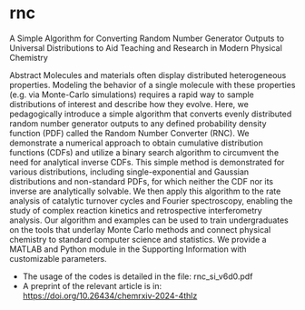 # rnc
A Simple Algorithm for Converting Random Number Generator Outputs to Universal Distributions to Aid Teaching and Research in Modern Physical Chemistry

Abstract
Molecules and materials often display distributed heterogeneous properties.  Modeling the behavior of a single molecule with these properties (e.g. via Monte-Carlo simulations) requires a rapid way to sample distributions of interest and describe how they evolve. Here, we pedagogically introduce a simple algorithm that converts evenly distributed random number generator outputs to any defined probability density function (PDF) called the Random Number Converter (RNC). We demonstrate a numerical approach to obtain cumulative distribution functions (CDFs) and utilize a binary search algorithm to circumvent the need for analytical inverse CDFs. This simple method is demonstrated for various distributions, including single-exponential and Gaussian distributions and non-standard PDFs, for which neither the CDF nor its inverse are analytically solvable. We then apply this algorithm to the rate analysis of catalytic turnover cycles and Fourier spectroscopy, enabling the study of complex reaction kinetics and retrospective interferometry analysis. Our algorithm and examples can be used to train undergraduates on the tools that underlay Monte Carlo methods and connect physical chemistry to standard computer science and statistics. We provide a MATLAB and Python module in the Supporting Information with customizable parameters.

- The usage of the codes is detailed in the file: rnc_si_v6d0.pdf
- A preprint of the relevant article is in: https://doi.org/10.26434/chemrxiv-2024-4thlz

